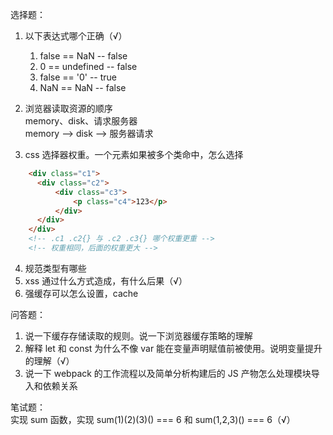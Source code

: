 选择题：
1. 以下表达式哪个正确（√）
      1. false == NaN -- false
      2. 0 == undefined -- false
   1. false == '0' -- true
   2. NaN == NaN -- false
2. 浏览器读取资源的顺序  
memory、disk、请求服务器  
memory –> disk –> 服务器请求  

3. css 选择器权重。一个元素如果被多个类命中，怎么选择
  ``` html
      <div class="c1">
        <div class="c2">
            <div class="c3">
                <p class="c4">123</p>
            </div>
        </div>
      </div>
      <!-- .c1 .c2{} 与 .c2 .c3{} 哪个权重更重 -->
      <!-- 权重相同，后面的权重更大 -->
  ```
4. 规范类型有哪些
5. xss 通过什么方式造成，有什么后果（√）
6. 强缓存可以怎么设置，cache


问答题：
1. 说一下缓存存储读取的规则。说一下浏览器缓存策略的理解
2. 解释 let 和 const 为什么不像 var 能在变量声明赋值前被使用。说明变量提升的理解（√）
3. 说一下 webpack 的工作流程以及简单分析构建后的 JS 产物怎么处理模块导入和依赖关系

笔试题：  
实现 sum 函数，实现 sum(1)(2)(3)() === 6 和 sum(1,2,3)() === 6（√）